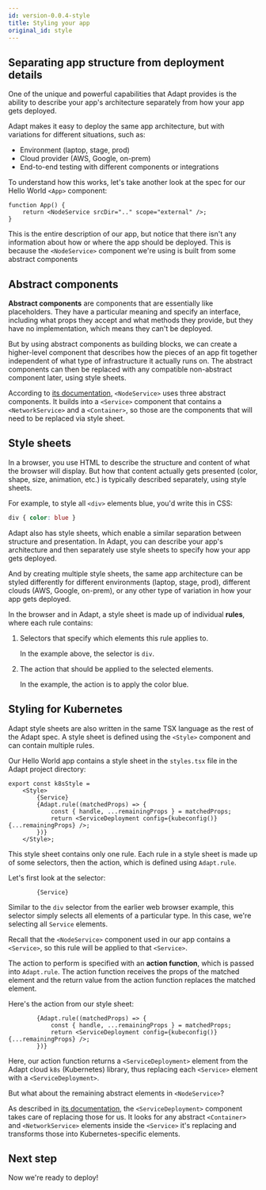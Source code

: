 ```yaml
---
id: version-0.0.4-style
title: Styling your app
original_id: style
---
```

<!-- DOCTOC SKIP -->

## Separating app structure from deployment details

One of the unique and powerful capabilities that Adapt provides is the ability to describe your app's architecture separately from how your app gets deployed.

Adapt makes it easy to deploy the same app architecture, but with variations for different situations, such as:
- Environment (laptop, stage, prod)
- Cloud provider (AWS, Google, on-prem)
- End-to-end testing with different components or integrations

To understand how this works, let's take another look at the spec for our Hello World `<App>` component:
```tsx
function App() {
    return <NodeService srcDir=".." scope="external" />;
}
```
This is the entire description of our app, but notice that there isn't any information about how or where the app should be deployed.
This is because the `<NodeService>` component we're using is built from some abstract components

## Abstract components

**Abstract components** are components that are essentially like placeholders.
They have a particular meaning and specify an interface, including what props they accept and what methods they provide, but they have no implementation, which means they can't be deployed.

But by using abstract components as building blocks, we can create a higher-level component that describes how the pieces of an app fit together independent of what type of infrastructure it actually runs on.
The abstract components can then be replaced with any compatible non-abstract component later, using style sheets.

According to [its documentation](../api/cloud/cloud.nodejs.nodeservice.md), `<NodeService>` uses three abstract components.
It builds into a `<Service>` component that contains a `<NetworkService>` and a `<Container>`, so those are the components that will need to be replaced via style sheet.

## Style sheets

In a browser, you use HTML to describe the structure and content of what the browser will display.
But how that content actually gets presented (color, shape, size, animation, etc.) is typically described separately, using style sheets.

For example, to style all `<div>` elements blue, you'd write this in CSS:
```css
div { color: blue }
```

Adapt also has style sheets, which enable a similar separation between structure and presentation.
In Adapt, you can describe your app's architecture and then separately use style sheets to specify how your app gets deployed.

And by creating multiple style sheets, the same app architecture can be styled differently for different environments (laptop, stage, prod), different clouds (AWS, Google, on-prem), or any other type of variation in how your app gets deployed.

In the browser and in Adapt, a style sheet is made up of individual **rules**, where each rule contains:
1. Selectors that specify which elements this rule applies to.

    In the example above, the selector is `div`.

2. The action that should be applied to the selected elements.

    In the example, the action is to apply the color blue.


## Styling for Kubernetes

Adapt style sheets are also written in the same TSX language as the rest of the Adapt spec.
A style sheet is defined using the `<Style>` component and can contain multiple rules.

Our Hello World app contains a style sheet in the `styles.tsx` file in the Adapt project directory:

```tsx
export const k8sStyle =
    <Style>
        {Service}
        {Adapt.rule((matchedProps) => {
            const { handle, ...remainingProps } = matchedProps;
            return <ServiceDeployment config={kubeconfig()} {...remainingProps} />;
        })}
    </Style>;
```
This style sheet contains only one rule.
Each rule in a style sheet is made up of some selectors, then the action, which is defined using `Adapt.rule`.

Let's first look at the selector:
```tsx
        {Service}
```
Similar to the `div` selector from the earlier web browser example, this selector simply selects all elements of a particular type.
In this case, we're selecting all `Service` elements.

Recall that the `<NodeService>` component used in our app contains a `<Service>`, so this rule will be applied to that `<Service>`.

The action to perform is specified with an **action function**, which is passed into `Adapt.rule`.
The action function receives the props of the matched element and the return value from the action function replaces the matched element.

Here's the action from our style sheet:
```tsx
        {Adapt.rule((matchedProps) => {
            const { handle, ...remainingProps } = matchedProps;
            return <ServiceDeployment config={kubeconfig()} {...remainingProps} />;
        })}
```
Here, our action function returns a `<ServiceDeployment>` element from the Adapt cloud `k8s` (Kubernetes) library, thus replacing each `<Service>` element with a `<ServiceDeployment>`.

But what about the remaining abstract elements in `<NodeService>`?

As described in [its documentation](../api/cloud/cloud.k8s.servicedeployment.md), the `<ServiceDeployment>` component takes care of replacing those for us.
It looks for any abstract `<Container>` and `<NetworkService>` elements inside the `<Service>` it's replacing and transforms those into Kubernetes-specific elements.

## Next step

Now we're ready to deploy!

